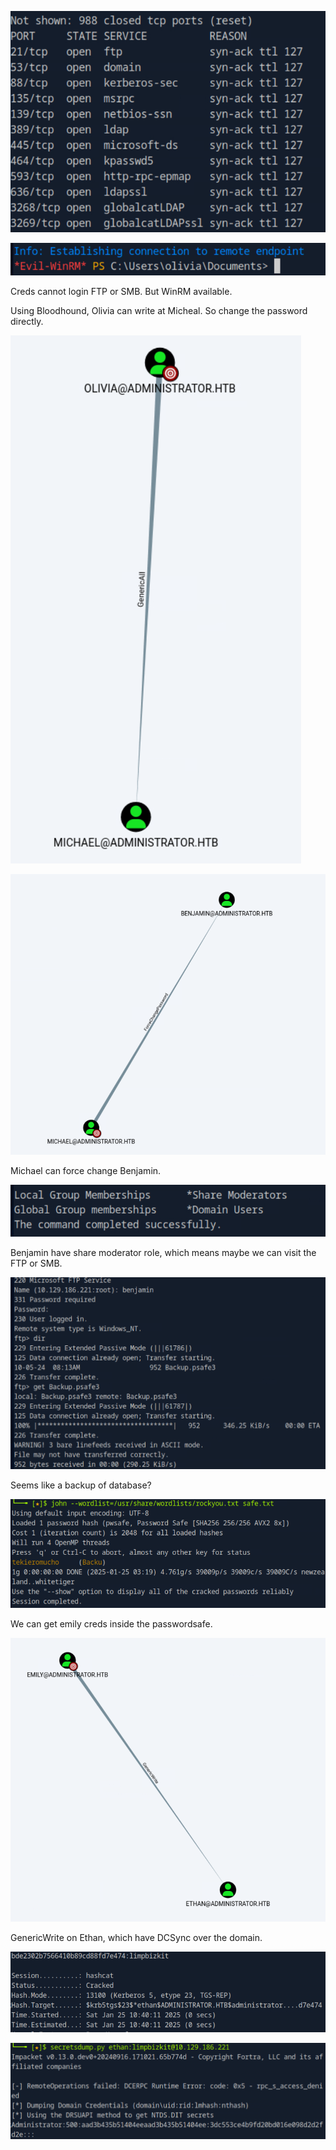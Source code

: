 ![image-20250125164851367](./assets/image-20250125164851367.png)

![image-20250125165007830](./assets/image-20250125165007830.png)

Creds cannot login FTP or SMB. But WinRM available.

Using Bloodhound, Olivia can write at Micheal. So change the password directly.

![image-20250125170249450](./assets/image-20250125170249450.png)

![image-20250125170943972](./assets/image-20250125170943972.png)

Michael can force change Benjamin.

![image-20250125171043594](./assets/image-20250125171043594.png)

Benjamin have share moderator role, which means maybe we can visit the FTP or SMB.

![image-20250125171537469](./assets/image-20250125171537469.png)

Seems like a backup of database?

![image-20250125171949155](./assets/image-20250125171949155.png)

We can get emily creds inside the passwordsafe.

![image-20250125173043439](./assets/image-20250125173043439.png)

GenericWrite on Ethan, which have DCSync over the domain.

![image-20250125174022723](./assets/image-20250125174022723.png)

![image-20250125174329899](./assets/image-20250125174329899.png)



